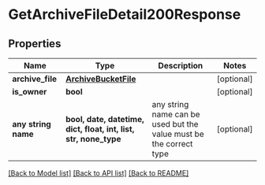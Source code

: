 # GetArchiveFileDetail200Response


## Properties
Name | Type | Description | Notes
------------ | ------------- | ------------- | -------------
**archive_file** | [**ArchiveBucketFile**](ArchiveBucketFile.md) |  | [optional] 
**is_owner** | **bool** |  | [optional] 
**any string name** | **bool, date, datetime, dict, float, int, list, str, none_type** | any string name can be used but the value must be the correct type | [optional]

[[Back to Model list]](../README.md#documentation-for-models) [[Back to API list]](../README.md#documentation-for-api-endpoints) [[Back to README]](../README.md)


